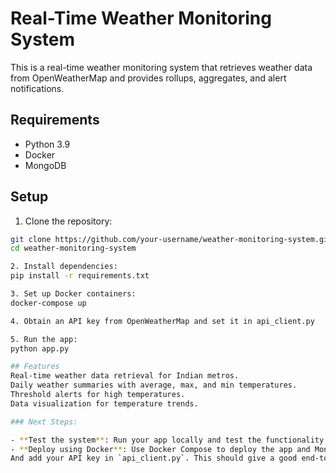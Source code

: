 # Real-Time Weather Monitoring System

This is a real-time weather monitoring system that retrieves weather data from OpenWeatherMap and provides rollups, aggregates, and alert notifications.

## Requirements

- Python 3.9
- Docker
- MongoDB

## Setup

1. Clone the repository:

```bash
git clone https://github.com/your-username/weather-monitoring-system.git
cd weather-monitoring-system

2. Install dependencies:
pip install -r requirements.txt

3. Set up Docker containers:
docker-compose up

4. Obtain an API key from OpenWeatherMap and set it in api_client.py

5. Run the app:
python app.py

## Features
Real-time weather data retrieval for Indian metros.
Daily weather summaries with average, max, and min temperatures.
Threshold alerts for high temperatures.
Data visualization for temperature trends.

### Next Steps:

- **Test the system**: Run your app locally and test the functionality with real weather data.
- **Deploy using Docker**: Use Docker Compose to deploy the app and MongoDB easily.
And add your API key in `api_client.py`. This should give a good end-to-end setup for real-time weather monitoring system.


